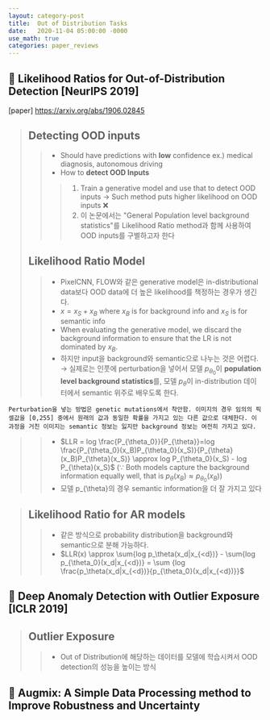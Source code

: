 ```yaml
---
layout: category-post
title:  Out of Distribution Tasks
date:   2020-11-04 05:00:00 -0000
use_math: true
categories: paper_reviews
---
```


## :blue_book: Likelihood Ratios for Out-of-Distribution Detection [NeurIPS 2019]
[paper] <https://arxiv.org/abs/1906.02845>
> ## Detecting OOD inputs
> > - Should have predictions with **low** confidence ex.) medical diagnosis, autonomous driving
> > - How to **detect OOD Inputs**
>>> 1. Train a generative model and use that to detect OOD inputs -> Such method puts higher likelihood on OOD inputs  :x:
>>> 2. 이 논문에서는 "General Population level background statistics"를 Likelihood Ratio method과 함께 사용하여 OOD inputs를 구별하고자 한다
>## Likelihood Ratio Model
>> - PixelCNN, FLOW와 같은 generative model은 in-distributional data보다 OOD data에 더 높은 likelihood를 책정하는 경우가 생긴다. 
>> - $x = x_S + x_B$ where $x_B$ is for background info and $x_S$ is for semantic info
>> - When evaluating the generative model, we discard the background information to ensure that the LR is not dominated by $x_B$.
>> - 하지만 input을 background와 semantic으로 나누는 것은 어렵다. $\rightarrow$ 실제로는 인풋에 perturbation을 넣어서 모델 $p_{\theta_0}$이 **population level background statistics**를,   모델 $p_{\theta}$이 in-distribution 데이터에서 semantic 위주로 배우도록 한다.
	
	Perturbation을 넣는 방법은 genetic mutations에서 착안함. 이미지의 경우 임의의 픽셀값을 [0,255] 중에서 원래의 값과 동일한 확률을 가지고 있는 다른 값으로 대체한다. 이 과정을 거친 이미지는 semantic 정보는 잃지만 background 정보는 여전히 가지고 있다.
>> - $LLR = log \frac{P_{\theta_0}}{P_{\theta}}=log \frac{P_{\theta_0}(x_B)P_{\theta_0}(x_S)}{P_{\theta}(x_B)P_{\theta}(x_S)} 
>> \approx log P_{\theta_0}(x_S) - log P_{\theta}(x_S)$ 
>> ($\because$ Both models capture the background information equally well, that is $p_θ (x_B ) ≈ p_{θ_0} (x_B )$)
>> - 모델 p_{\theta}의 경우 semantic information을 더 잘 가지고 있다

> ## Likelihood Ratio for AR models
>> - 같은 방식으로 probability distribution을 background와 semantic으로 분해 가능하다.
>> - $LLR(x) \approx \sum{log p_\theta(x_d|x_{<d})} - \sum{log p_{\theta_0}(x_d|x_{<d})} = \sum {log \frac{p_\theta(x_d|x_{<d})}{p_{\theta_0}(x_d|x_{<d})}}$


## :green_book: Deep Anomaly Detection with Outlier Exposure [ICLR 2019]
> ## Outlier Exposure
> > - Out of Distribution에 해당하는 데이터를 모델에 학습시켜서 OOD detection의 성능을 높이는 방식
> > 


## :closed_book: Augmix: A Simple Data Processing method to Improve Robustness and Uncertainty